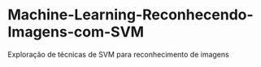# Machine-Learning-Reconhecendo-Imagens-com-SVM
Exploração de técnicas de SVM para reconhecimento de imagens
